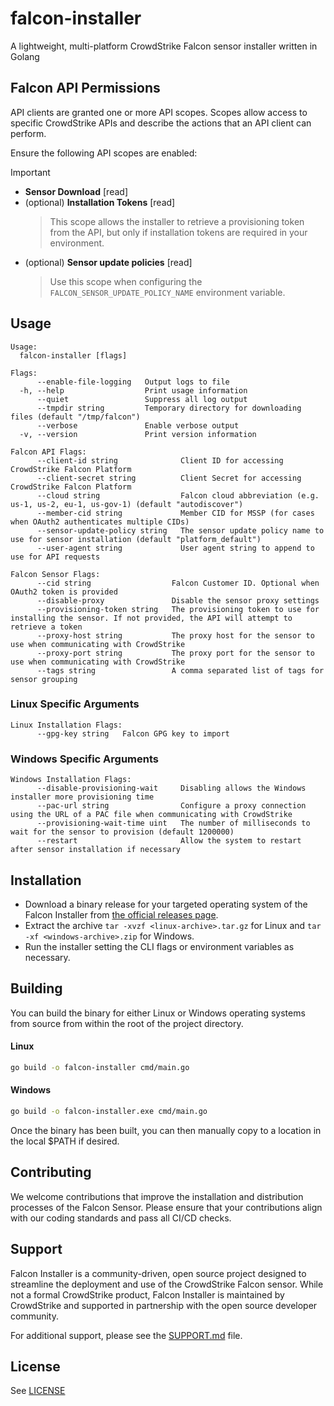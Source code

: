 # falcon-installer
A lightweight, multi-platform CrowdStrike Falcon sensor installer written in Golang

## Falcon API Permissions

API clients are granted one or more API scopes. Scopes allow access to specific CrowdStrike APIs and describe the actions that an API client can perform.

Ensure the following API scopes are enabled:

> [!IMPORTANT]
> - **Sensor Download** [read]
> - (optional) **Installation Tokens** [read]
>   > This scope allows the installer to retrieve a provisioning token from the API, but only if installation tokens are required in your environment.
> - (optional) **Sensor update policies** [read]
>   > Use this scope when configuring the `FALCON_SENSOR_UPDATE_POLICY_NAME` environment variable.

## Usage

```shell
Usage:
  falcon-installer [flags]

Flags:
      --enable-file-logging   Output logs to file
  -h, --help                  Print usage information
      --quiet                 Suppress all log output
      --tmpdir string         Temporary directory for downloading files (default "/tmp/falcon")
      --verbose               Enable verbose output
  -v, --version               Print version information

Falcon API Flags:
      --client-id string              Client ID for accessing CrowdStrike Falcon Platform
      --client-secret string          Client Secret for accessing CrowdStrike Falcon Platform
      --cloud string                  Falcon cloud abbreviation (e.g. us-1, us-2, eu-1, us-gov-1) (default "autodiscover")
      --member-cid string             Member CID for MSSP (for cases when OAuth2 authenticates multiple CIDs)
      --sensor-update-policy string   The sensor update policy name to use for sensor installation (default "platform_default")
      --user-agent string             User agent string to append to use for API requests

Falcon Sensor Flags:
      --cid string                  Falcon Customer ID. Optional when OAuth2 token is provided
      --disable-proxy               Disable the sensor proxy settings
      --provisioning-token string   The provisioning token to use for installing the sensor. If not provided, the API will attempt to retrieve a token
      --proxy-host string           The proxy host for the sensor to use when communicating with CrowdStrike
      --proxy-port string           The proxy port for the sensor to use when communicating with CrowdStrike
      --tags string                 A comma separated list of tags for sensor grouping
```

### Linux Specific Arguments

```shell
Linux Installation Flags:
      --gpg-key string   Falcon GPG key to import
```

### Windows Specific Arguments

```shell
Windows Installation Flags:
      --disable-provisioning-wait     Disabling allows the Windows installer more provisioning time
      --pac-url string                Configure a proxy connection using the URL of a PAC file when communicating with CrowdStrike
      --provisioning-wait-time uint   The number of milliseconds to wait for the sensor to provision (default 1200000)
      --restart                       Allow the system to restart after sensor installation if necessary
```

## Installation

- Download a binary release for your targeted operating system of the Falcon Installer from [the official releases page](https://github.com/CrowdStrike/falcon-installer/releases).
- Extract the archive `tar -xvzf <linux-archive>.tar.gz` for Linux and `tar -xf <windows-archive>.zip` for Windows.
- Run the installer setting the CLI flags or environment variables as necessary.

## Building

You can build the binary for either Linux or Windows operating systems from source from within the root of the project directory.

#### Linux
```bash
go build -o falcon-installer cmd/main.go
```

#### Windows
```bash
go build -o falcon-installer.exe cmd/main.go
```

Once the binary has been built, you can then manually copy to a location in the local $PATH if desired.

## Contributing

We welcome contributions that improve the installation and distribution processes of the Falcon Sensor. Please ensure that your contributions align with our coding standards and pass all CI/CD checks.

## Support

Falcon Installer is a community-driven, open source project designed to streamline the deployment and use of the CrowdStrike Falcon sensor. While not a formal CrowdStrike product, Falcon Installer is maintained by CrowdStrike and supported in partnership with the open source developer community.

For additional support, please see the [SUPPORT.md](SUPPORT.md) file.

## License

See [LICENSE](LICENSE)
